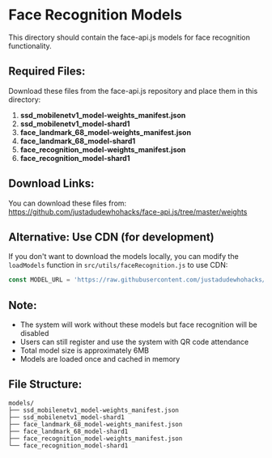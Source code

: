 # Face Recognition Models

This directory should contain the face-api.js models for face recognition functionality.

## Required Files:

Download these files from the face-api.js repository and place them in this directory:

1. **ssd_mobilenetv1_model-weights_manifest.json**
2. **ssd_mobilenetv1_model-shard1**
3. **face_landmark_68_model-weights_manifest.json**
4. **face_landmark_68_model-shard1**
5. **face_recognition_model-weights_manifest.json**
6. **face_recognition_model-shard1**

## Download Links:

You can download these files from:
https://github.com/justadudewhohacks/face-api.js/tree/master/weights

## Alternative: Use CDN (for development)

If you don't want to download the models locally, you can modify the `loadModels` function in `src/utils/faceRecognition.js` to use CDN:

```javascript
const MODEL_URL = 'https://raw.githubusercontent.com/justadudewhohacks/face-api.js/master/weights';
```

## Note:

- The system will work without these models but face recognition will be disabled
- Users can still register and use the system with QR code attendance
- Total model size is approximately 6MB
- Models are loaded once and cached in memory

## File Structure:
```
models/
├── ssd_mobilenetv1_model-weights_manifest.json
├── ssd_mobilenetv1_model-shard1
├── face_landmark_68_model-weights_manifest.json
├── face_landmark_68_model-shard1
├── face_recognition_model-weights_manifest.json
└── face_recognition_model-shard1
```